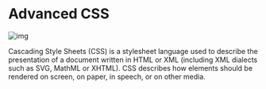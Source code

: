 # Advanced CSS

![img](https://colorlib.com/wp/wp-content/uploads/sites/2/creative-css3-tutorials.jpg)

Cascading Style Sheets (CSS) is a stylesheet language used to describe the presentation of a document written in HTML or XML (including XML dialects such as SVG, MathML or XHTML). CSS describes how elements should be rendered on screen, on paper, in speech, or on other media.